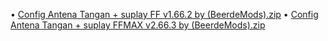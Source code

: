 • [Config Antena Tangan + suplay FF v1.66.2 by (BeerdeMods).zip](https://github.com/P677hl/API/files/7490511/Config.Antena.Tangan.%2B.suplay.FF.v1.66.2.by.BeerdeMods.zip)
• [Config Antena Tangan + suplay FFMAX v2.66.3 by (BeerdeMods).zip](https://github.com/P677hl/API/files/7490514/Config.Antena.Tangan.%2B.suplay.FFMAX.v2.66.3.by.BeerdeMods.zip)
